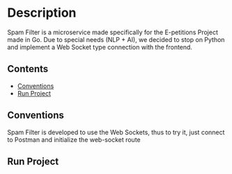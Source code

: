 # Description
Spam Filter is a microservice made specifically for the E-petitions Project made in Go. Due to special needs (NLP + AI), we decided to stop on Python and implement a Web Socket type connection with the frontend.

## Contents
- [Conventions](#conventions)
- [Run Project](#runproject)
  
## Conventions
Spam Filter is developed to use the Web Sockets, thus to try it, just connect to Postman and initialize the web-socket route

## Run Project

